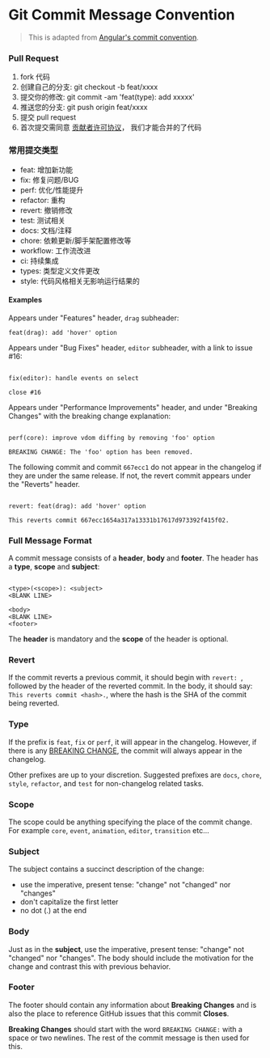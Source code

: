 # Git Commit Message Convention

> This is adapted from [Angular's commit convention](https://github.com/conventional-changelog/conventional-changelog/tree/master/packages/conventional-changelog-angular).

### Pull Request

1. fork 代码
2. 创建自己的分支: git checkout -b feat/xxxx
3. 提交你的修改: git commit -am 'feat(type): add xxxxx'
4. 推送您的分支: git push origin feat/xxxx
5. 提交 pull request
6. 首次提交需同意 [贡献者许可协议](https://cla-assistant.io/leaferjs/leafer-ui)， 我们才能合并的了代码

### 常用提交类型

- feat: 增加新功能
- fix: 修复问题/BUG
- perf: 优化/性能提升
- refactor: 重构
- revert: 撤销修改
- test: 测试相关
- docs: 文档/注释
- chore: 依赖更新/脚手架配置修改等
- workflow: 工作流改进
- ci: 持续集成
- types: 类型定义文件更改
- style: 代码风格相关无影响运行结果的

#### Examples

Appears under "Features" header, `drag` subheader:

```
feat(drag): add 'hover' option
```

Appears under "Bug Fixes" header, `editor` subheader, with a link to issue #16:

```

fix(editor): handle events on select

close #16

```

Appears under "Performance Improvements" header, and under "Breaking Changes" with the breaking change explanation:

```

perf(core): improve vdom diffing by removing 'foo' option

BREAKING CHANGE: The 'foo' option has been removed.

```

The following commit and commit `667ecc1` do not appear in the changelog if they are under the same release. If not, the revert commit appears under the "Reverts" header.

```

revert: feat(drag): add 'hover' option

This reverts commit 667ecc1654a317a13331b17617d973392f415f02.

```

### Full Message Format

A commit message consists of a **header**, **body** and **footer**. The header has a **type**, **scope** and **subject**:

```

<type>(<scope>): <subject>
<BLANK LINE>

<body>
<BLANK LINE>
<footer>
```

The **header** is mandatory and the **scope** of the header is optional.

### Revert

If the commit reverts a previous commit, it should begin with `revert: `, followed by the header of the reverted commit. In the body, it should say: `This reverts commit <hash>.`, where the hash is the SHA of the commit being reverted.

### Type

If the prefix is `feat`, `fix` or `perf`, it will appear in the changelog. However, if there is any [BREAKING CHANGE](#footer), the commit will always appear in the changelog.

Other prefixes are up to your discretion. Suggested prefixes are `docs`, `chore`, `style`, `refactor`, and `test` for non-changelog related tasks.

### Scope

The scope could be anything specifying the place of the commit change. For example `core`, `event`, `animation`, `editor`, `transition` etc...

### Subject

The subject contains a succinct description of the change:

- use the imperative, present tense: "change" not "changed" nor "changes"
- don't capitalize the first letter
- no dot (.) at the end

### Body

Just as in the **subject**, use the imperative, present tense: "change" not "changed" nor "changes".
The body should include the motivation for the change and contrast this with previous behavior.

### Footer

The footer should contain any information about **Breaking Changes** and is also the place to
reference GitHub issues that this commit **Closes**.

**Breaking Changes** should start with the word `BREAKING CHANGE:` with a space or two newlines. The rest of the commit message is then used for this.
